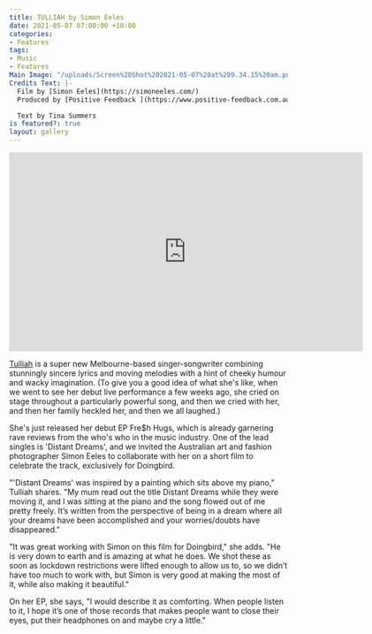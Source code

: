 ```yaml
---
title: TULLIAH by Simon Eeles
date: 2021-05-07 07:00:00 +10:00
categories:
- Features
tags:
- Music
- Features
Main Image: "/uploads/Screen%20Shot%202021-05-07%20at%209.34.15%20am.png"
Credits Text: |-
  Film by [Simon Eeles](https://simoneeles.com/)
  Produced by [Positive Feedback ](https://www.positive-feedback.com.au/)

  Text by Tina Summers
is featured?: true
layout: gallery
---
```


<iframe src="https://player.vimeo.com/video/539091287" width="640" height="360" frameborder="0" allow="autoplay; fullscreen; picture-in-picture" allowfullscreen></iframe>

[Tulliah](https://www.instagram.com/tul_liah/) is a super new Melbourne-based singer-songwriter combining stunningly sincere lyrics and moving melodies with a hint of cheeky humour and wacky imagination. (To give you a good idea of what she's like, when we went to see her debut live performance a few weeks ago, she cried on stage throughout a particularly powerful song, and then we cried with her, and then her family heckled her, and then we all laughed.) 

She's just released her debut EP Fre$h Hugs, which is already garnering rave reviews from the who's who in the music industry. One of the lead singles is 'Distant Dreams', and we invited the Australian art and fashion photographer Simon Eeles to collaborate with her on a short film to celebrate the track, exclusively for Doingbird. 

"'Distant Dreams' was inspired by a painting which sits above my piano," Tulliah shares. "My mum read out the title Distant Dreams while they were moving it, and I was sitting at the piano and the song flowed out of me pretty freely. It’s written from the perspective of being in a dream where all your dreams have been accomplished and your worries/doubts have disappeared."  

"It was great working with Simon on this film for Doingbird," she adds. "He is very down to earth and is amazing at what he does. We shot these as soon as lockdown restrictions were lifted enough to allow us to, so we didn’t have too much to work with, but Simon is very good at making the most of it, while also making it beautiful." 

On her EP, she says, "I would describe it as comforting. When people listen to it, I hope it’s one of those records that makes people want to close their eyes, put their headphones on and maybe cry a little."

